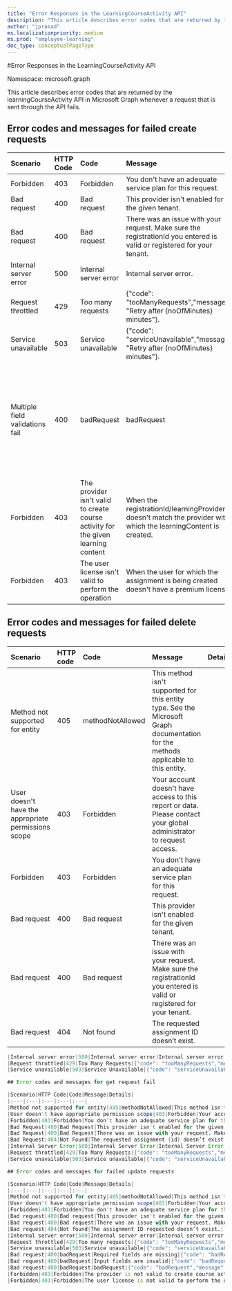 ```yaml
---
title: "Error Responses in the LearningCourseActivity API"
description: "This article describes error codes that are returned by the learningCourseActivity API in Microsoft Graph whenever a request that is sent through the API fails."
author: "jprasad"
ms.localizationpriority: medium
ms.prod: "employee-learning"
doc_type: conceptualPageType
---
```


#Error Responses in the LearningCourseActivity API

Namespace: microsoft.graph

This article describes error codes that are returned by the learningCourseActivity API in Microsoft Graph whenever a request that is sent through the API fails.

## Error codes and messages for failed create requests

|Scenario|HTTP Code|Code|Message|Details|
|:---|:---|:---|:---|:---|
|Forbidden|403|Forbidden|You don't have an adequate service plan for this request.|
|Bad request|400|Bad request|This provider isn't enabled for the given tenant.|
|Bad request|400|Bad request|There was an issue with your request. Make sure the registrationId you entered is valid or registered for your tenant.|
|Internal server error|500|Internal server error|Internal server error.|
|Request throttled|429|Too many requests|{"code": "tooManyRequests","message": "Retry after {noOfMinutes} minutes"}.|
|Service unavailable|503|Service unavailable|{"code": "serviceUnavailable","message": "Retry after {noOfMinutes} minutes"}.|
|Multiple field validations fail|400|badRequest|badRequest|{"code": "badRequest","message": "Input field {fieldName}shouldn't be empty"}, {"code": "badRequest","message": "Input field {fieldName} is required"}, {"code": "badRequest","message": "Input field {fieldName}length exceeded than {expectedLength}"}.|
|Forbidden|403|The provider isn't valid to create course activity for the given learning content|When the registrationId/learningProviderId doesn't match the provider with which the learningContent is created.|
|Forbidden|403|The user license isn't valid to perform the operation|When the user for which the assignment is being created doesn't have a premium license.|

## Error codes and messages for failed delete requests

|Scenario|HTTP code|Code|Message|Details|
|:---|:---|:---|:---|:---|
|Method not supported for entity|405|methodNotAllowed|This method isn't supported for this entity type. See the Microsoft Graph documentation for the methods applicable to this entity.|
|User doesn't have the appropriate permissions scope|403|Forbidden|Your account doesn't have access to this report or data. Please contact your global administrator to request access.|
|Forbidden|403|Forbidden|You don't have an adequate service plan for this request.|
|Bad request|400|Bad request|This provider isn't enabled for the given tenant.|
|Bad request|400|Bad request|There was an issue with your request. Make sure the registrationId you entered is valid or registered for your tenant.|
|Bad request|404|Not found|The requested assignment ID doesn’t exist.|
```d
|Internal server error|500|Internal server error|Internal server error.|
|Request throttled|429|Too Many Requests|{"code": "tooManyRequests","message": "Retry after {noOfMinutes} minutes"}|
|Service unavailable|503|Service Unavailable|{"code": "serviceUnavailable","message": "Retry after {noOfMinutes} minutes"}|

## Error codes and messages for get request fail

|Scenario|HTTP Code|Code|Message|Details|
|:---|:---|:---|:---|:---|
|Method not supported for entity|405|methodNotAllowed|This method isn't supported for this entity type. See the Microsoft Graph documentation for the methods applicable to this entity.|
|User doesn't have appropriate permission scope|403|Forbidden|Your account doesn't access to this report or data. Please contact your global administrator to request access.|
|Forbidden|403|Forbidden|You don't have an adequate service plan for this request.|
|Bad Request|400|Bad Request|This provider isn't enabled for the given tenant.|
|Bad Request|400|Bad Request|There was an issue with your request. Make sure the registrationId you entered is valid or registered for your tenant|
|Bad Request|404|Not Found|The requested assignment {id} doesn’t exist.|
|Internal Server Error|500|Internal Server Error|Internal Server Error|
|Request throttled|429|Too Many Requests|{"code": "tooManyRequests","message": "Retry after {noOfMinutes} minutes"}|
|Service unavailable|503|Service unavailable|{"code": "serviceUnavailable","message": "Retry after {noOfMinutes} minutes"}.|

## Error codes and messages for failed update requests

|Scenario|HTTP Code|Code|Message|Details|
|:---|:---|:---|:---|:---|
|Method not supported for entity|405|methodNotAllowed|This method isn't supported for this entity type. See the Microsoft Graph documentation for the methods applicable to this entity.|
|User doesn't have appropriate permission scope|403|Forbidden|Your account doesn't have access to this report or data. Please contact your global administrator to request access.|
|Forbidden|403|Forbidden|You don't have an adequate service plan for this request.|
|Bad request|400|Bad request|This provider isn't enabled for the given tenant.|
|Bad request|400|Bad request|There was an issue with your request. Make sure the registrationId you entered is valid or registered for your tenant|
|Bad request|404|Not found|The assignment ID requested doesn’t exist.|
|Internal server error|500|Internal server error|Internal server error|
|Request throttled|429|Too many requests|{"code": "tooManyRequests","message": "Retry after {noOfMinutes} minutes".}|
|Service unavailable|503|Service unavailable|{"code": "serviceUnavailable","message": "Retry after {noOfMinutes} minutes"}.|
|Bad request|400|badRequest|Required fields are missing|{"code": "badRequest","message": "Input field {fieldName} is required"}.|
|Bad request|400|badRequest|Input fields are invalid|{"code": "badRequest","message": "Input field {fieldName} is invalid"}.|
|Bad request|400|badRequest|badRequest|{"code": "badRequest","message": "Input field {fieldName} shouldn't be empty"}.|
|Forbidden|403|Forbidden|The provider is not valid to create course activity for the given learning content|When the registrationId/learningProviderId doesn't match with the provider with which the learningContent is created.|
|Forbidden|403|Forbidden|The user license is not valid to perform the operation|When the user for which the assignment is being created does not have a premium license.|
